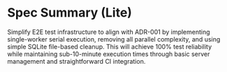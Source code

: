 # Spec Summary (Lite)

Simplify E2E test infrastructure to align with ADR-001 by implementing single-worker serial execution, removing all parallel complexity, and using simple SQLite file-based cleanup. This will achieve 100% test reliability while maintaining sub-10-minute execution times through basic server management and straightforward CI integration.